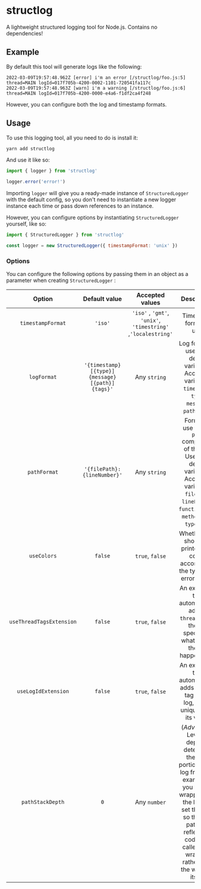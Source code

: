 # structlog

A lightweight structured logging tool for Node.js. Contains no dependencies!

## Example

By default this tool will generate logs like the following:

```
2022-03-09T19:57:48.962Z [error] i'm an error [/structlog/foo.js:5] thread=MAIN logId=017f705b-4200-0002-1101-720541fa117c 
2022-03-09T19:57:48.963Z [warn] i'm a warning [/structlog/foo.js:6] thread=MAIN logId=017f705b-4200-0000-e4a6-f1df2ca4f248
```

However, you can configure both the log and timestamp formats.
## Usage

To use this logging tool, all you need to do is install it:

```sh
yarn add structlog
```

And use it like so:

```js
import { logger } from 'structlog'

logger.error('error!')
```

Importing `logger` will give you a ready-made instance of `StructuredLogger` with the default config, so you don't need to instantiate a new logger instance each time or pass down references to an instance.

However, you can configure options by instantiating `StructuredLogger` yourself, like so:

```js
import { StructuredLogger } from 'structlog'

const logger = new StructuredLogger({ timestampFormat: 'unix' })
```

### Options 

You can configure the following options by passing them in an object as a parameter when creating `StructuredLogger` :

| Option | Default value | Accepted values | Description |
| :--: | :--: | :--: | :--: | 
| `timestampFormat` | `'iso'` | `'iso'` , `'gmt'`, `'unix'`, `'timestring'` ,`'localestring'` | Timestamp format to use. |
| `logFormat` | `'{timestamp} [{type}] {message} [{path}] {tags}'` | Any `string` | Log format to use `{}` to define variables. Accepted variables: `timestamp`, `type`, `message`, `path`, `tags`. |
| `pathFormat` | `'{filePath}:{lineNumber}'` | Any `string` | Format to use for the `path` component of the log. Use `{}` to define variables. Accepted variables: `filePath`, `lineNumber`, `functionName`, `methodName`, `typeName`. |
| `useColors` | `false` | `true`, `false` | Whether logs should be printed with colors according to the type (e.g. error = red). |
| `useThreadTagsExtension` | `false` | `true`, `false` | An extension that automatically adds a `thread` tag to the log specifying what thread the log happened in. |
| `useLogIdExtension` | `false` | `true`, `false` | An extension that automatically adds a `logId` tag to the log, with a unique ID as its value. |
| `pathStackDepth` | `0` | Any `number` | (_Advanced_) Level of depth to determine the path portion of the log from. For example, if you write a wrapper over the logger, set this to 1 so that the path will reflect the code that called your wrapper, rather than the wrapper itself.  |
